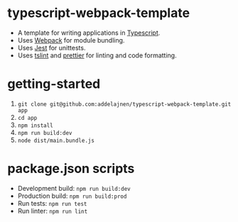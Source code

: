 # typescript-webpack-template

-   A template for writing applications in [Typescript](https://github.com/Microsoft/TypeScript).
-   Uses [Webpack](https://github.com/webpack) for module bundling.
-   Uses [Jest](https://github.com/facebook/jest) for unittests.
-   Uses [tslint](https://github.com/palantir/tslint) and [prettier](https://github.com/prettier/prettier) for linting and code formatting.

# getting-started

1. `git clone git@github.com:addelajnen/typescript-webpack-template.git app`
2. `cd app`
3. `npm install`
4. `npm run build:dev`
5. `node dist/main.bundle.js`

# package.json scripts

-   Development build: `npm run build:dev`
-   Production build: `npm run build:prod`
-   Run tests: `npm run test`
-   Run linter: `npm run lint`
